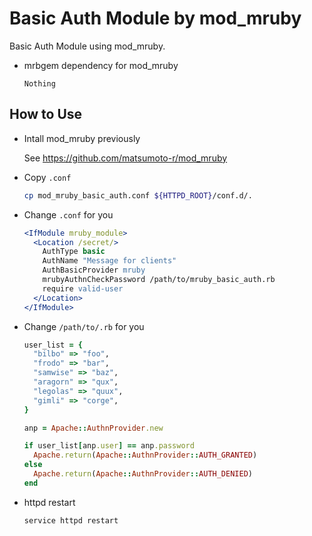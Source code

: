 # Basic Auth Module by mod_mruby

Basic Auth Module using mod_mruby.

- mrbgem dependency for mod_mruby

    `Nothing`

## How to Use

- Intall mod_mruby previously

    See https://github.com/matsumoto-r/mod_mruby

- Copy `.conf`

    ```bash
    cp mod_mruby_basic_auth.conf ${HTTPD_ROOT}/conf.d/.
    ```

- Change `.conf` for you

    ```apache
    <IfModule mruby_module>
      <Location /secret/>
        AuthType basic
        AuthName "Message for clients"
        AuthBasicProvider mruby
        mrubyAuthnCheckPassword /path/to/mruby_basic_auth.rb
        require valid-user
      </Location>
    </IfModule>
    ```

- Change `/path/to/.rb` for you

    ```ruby
    user_list = {
      "bilbo" => "foo",
      "frodo" => "bar",
      "samwise" => "baz",
      "aragorn" => "qux",
      "legolas" => "quux",
      "gimli" => "corge",
    }
    
    anp = Apache::AuthnProvider.new
    
    if user_list[anp.user] == anp.password
      Apache.return(Apache::AuthnProvider::AUTH_GRANTED)
    else
      Apache.return(Apache::AuthnProvider::AUTH_DENIED)
    end
    ```

- httpd restart

    ```bash
    service httpd restart
    ```
